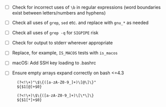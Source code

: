 - [ ] Check for incorrect uses of `\b` in regular expressions (word boundaries exist between letters/numbers and hyphens)
- [ ] Check all uses of `grep`, `sed` etc. and replace with `gnu_*` as needed
- [ ] Check all uses of `grep -q` for `SIGPIPE` risk
- [ ] Check for output to stderr wherever appropriate
- [ ] Replace, for example, `IS_MACOS` tests with `is_macos`
- [ ] macOS: Add SSH key loading to .bashrc
- [ ] Ensure empty arrays expand correctly on bash <=4.3

        (?<!\+)"\$\{([a-zA-Z0-9_]+)\[@\]\}"
        ${$1[@]+$0}

        (?<!\+)\$\{([a-zA-Z0-9_]+)\[\*\]\}
        ${$1[*]+$0}

